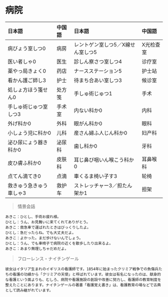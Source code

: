 # 病院

| 日本語                               | 中国語 | 日本語                                         | 中国語    |
| :----------------------------------- | :----- | :--------------------------------------------- | :-------- |
| <ruby>病びょう室しつ0</ruby>         | 病房   | <ruby>レントゲン室しつ5／X線せん室しつ5</ruby> | X光检查室 |
| <ruby>医い者しゃ0</ruby>             | 医生   | <ruby>診しん察さつ室しつ4</ruby>               | 诊疗室    |
| <ruby>薬やっ局きょく0</ruby>         | 药店   | <ruby>ナースステーション5</ruby>               | 护士站    |
| <ruby>看かん護ご師し3</ruby>         | 护士   | <ruby>待まち合あい室しつ3</ruby>               | 候诊室    |
| <ruby>処しょ方ほう箋せん0</ruby>     | 处方笺 | <ruby>手しゅ術じゅつ1</ruby>                   | 手术      |
| <ruby>手しゅ術じゅつ室しつ3</ruby>   | 手术室 | <ruby>内ない科か0</ruby>                       | 内科      |
| <ruby>外げ科か0</ruby>               | 外科   | <ruby>眼がん科か0</ruby>                       | 眼科      |
| <ruby>小しょう児に科か0</ruby>       | 儿科   | <ruby>産さん婦ふ人じん科か0</ruby>             | 妇产科    |
| <ruby>泌ひ尿にょう器き科か0</ruby>   | 泌尿科 | <ruby>歯し科か0</ruby>                         | 牙科      |
| <ruby>皮ひ膚ふ科か0</ruby>           | 皮肤科 | <ruby>耳じ鼻び咽いん喉こう科か0</ruby>         | 耳鼻喉科  |
| <ruby>点てん滴てき0</ruby>           | 点滴   | <ruby>車くるま椅い子す3</ruby>                 | 轮椅      |
| <ruby>救きゅう急きゅう車しゃ3</ruby> | 救护车 | <ruby>ストレッチャー3／担たん架か1</ruby>      | 担架      |

> 情景会話

```text
あきこ：ひとし、手術お疲れ様。
ひとし：うん、お見舞いに来てくれてありがとう。
あきこ：救急車で運ばれたときはびっくりしたよ。
ひとし：急だったらね。でも大丈夫だよ。
あきこ：よかった。まだ歩けないんでしょう。
ひとし：うん、でも車椅子で病院の近くを散歩したり出来るよ。
あきこ：あまり無理しちゃだめだよ。
```

> フローレンス・ナイチンゲール

```text
彼女はイタリア生まれのイギリスの看護師です。1854年に始まったクリミア戦争での負傷兵たちの看護の功績から「クリミアの天使」と呼ばれています。彼女は有名になったのは、献身的な看護という面よりも、むしろ、病院や看護施設の創設や改善に努力し、看護師の教育制度を整えたことにあります。ナイチンゲールの著書「看護覚え書き」は、看護教育の場などで古典として読み継がれています。
```
